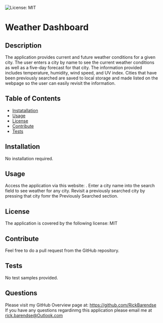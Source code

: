 ![License: MIT](https://img.shields.io/badge/License-MIT-yellow.svg)
  
  # Weather Dashboard
 
  ## Description
  The application provides current and future weather conditions for a given city.  The user enters a city by name to see the current weather conditions as well as a five-day forecast for that city.  The information provided includes temperature, humidity, wind speed, and UV index.  Cities that have been previously searched are saved to local storage and made listed on the webpage so the user can easily revisit the information.

  ## Table of Contents
  * [Instatallation](#installation)
  * [Usage](#usage)
  * [License](#license)
  * [Contribute](#contribute)
  * [Tests](#tests)
  
  ## Installation
  No installation required.

  ## Usage
  Access the application via this website:  .  Enter a city name into the search field to see weather for any city.  Revisit a previously searched city by pressing that city fomr the Previously Searched section.

  ## License
  The application is covered by the following license:  MIT
    
  ## Contribute
  Feel free to do a pull request from the GitHub repository.
    
  ## Tests
  No test samples provided.
    
  ## Questions
  Please visit my GitHub Overview page at: https://github.com/RickBarendse
  If you have any questions regardinmg this application please email me at [rick.barendse@Outlook.com](rick.barendse@Outlook.com)
  